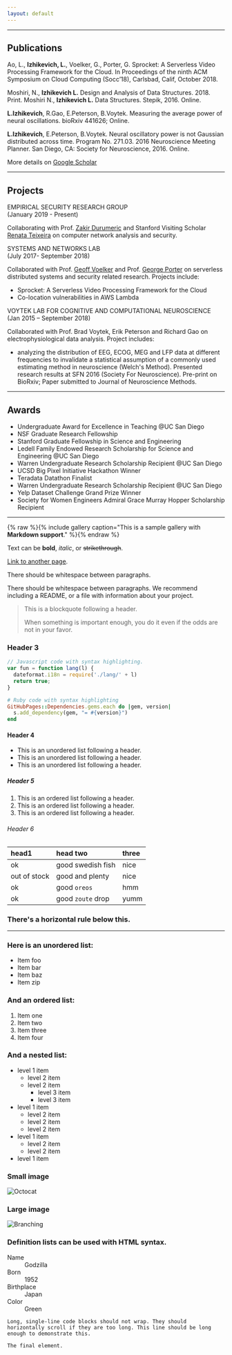 ```yaml
---
layout: default
---
```


* * *
## Publications

Ao, L., **Izhikevich, L.**, Voelker, G., Porter, G. Sprocket: A Serverless Video Processing Framework for the Cloud. In Proceedings of the ninth ACM Symposium on Cloud Computing (Socc’18), Carlsbad, Calif, October 2018.

Moshiri, N., **Izhikevich L.** Design and Analysis of Data Structures. 2018. Print. 
Moshiri N., **Izhikevich L.**  Data Structures. Stepik, 2016. Online.

**L.Izhikevich**, R.Gao, E.Peterson, B.Voytek. Measuring the average power of neural oscillations. bioRxiv 441626; Online.

**L.Izhikevich**, E.Peterson, B.Voytek. Neural oscillatory power is not Gaussian distributed across time. Program No. 271.03. 2016 Neuroscience Meeting Planner. San Diego, CA:
Society for Neuroscience, 2016. Online.

More details on [Google Scholar](./https://scholar.google.com/citations?user=jO0eK0AAAAAJ&hl=en)

* * *
## Projects

<dt>EMPIRICAL SECURITY RESEARCH GROUP</dt> (January 2019 - Present)

Collaborating with Prof. [Zakir Durumeric](./https://zakird.com) and Stanford Visiting Scholar [Renata Teixeira](./https://who.rocq.inria.fr/Renata.Teixeira/) on computer network analysis and security. 

<dt>SYSTEMS AND NETWORKS LAB</dt> (July 2017- September 2018)

Collaborated with Prof. [Geoff Voelker](./http://www.cs.ucsd.edu/~voelker) and Prof. [George Porter](./http://www.cs.ucsd.edu/~gmporter/) on serverless distributed systems and security related research. Projects include:

* Sprocket: A Serverless Video Processing Framework for the Cloud 
* Co-location vulnerabilities in AWS Lambda

<dt>VOYTEK LAB FOR COGNITIVE AND COMPUTATIONAL NEUROSCIENCE</dt> (Jan 2015 – September 2018)

Collaborated with Prof. Brad Voytek, Erik Peterson and Richard Gao on electrophysiological data analysis. Project includes: 
* analyzing the distribution of EEG, ECOG, MEG and LFP data at different frequencies to invalidate a statistical assumption of a commonly used estimating method in neuroscience (Welch's Method). Presented research results at SFN 2016 (Society For Neuroscience). Pre-print on BioRxiv; Paper submitted to Journal of Neuroscience Methods. 


* * *
## Awards

* Undergraduate Award for Excellence in Teaching @UC San Diego
* NSF Graduate Research Fellowship 
* Stanford Graduate Fellowship in Science and Engineering
* Ledell Family Endowed Research Scholarship for Science and Engineering @UC San Diego
* Warren Undergraduate Research Scholarship Recipient @UC San Diego
* UCSD Big Pixel Initiative Hackathon Winner
* Teradata Datathon Finalist
* Warren Undergraduate Research Scholarship Recipient @UC San Diego
* Yelp Dataset Challenge Grand Prize Winner
* Society for Women Engineers Admiral Grace Murray Hopper Scholarship Recipient

* * *
{% raw %}{% include gallery caption="This is a sample gallery with **Markdown support**." %}{% endraw %}


Text can be **bold**, _italic_, or ~~strikethrough~~.

[Link to another page](./another-page.html).

There should be whitespace between paragraphs.

There should be whitespace between paragraphs. We recommend including a README, or a file with information about your project.

> This is a blockquote following a header.
>
> When something is important enough, you do it even if the odds are not in your favor.

### Header 3

```js
// Javascript code with syntax highlighting.
var fun = function lang(l) {
  dateformat.i18n = require('./lang/' + l)
  return true;
}
```

```ruby
# Ruby code with syntax highlighting
GitHubPages::Dependencies.gems.each do |gem, version|
  s.add_dependency(gem, "= #{version}")
end
```

#### Header 4

*   This is an unordered list following a header.
*   This is an unordered list following a header.
*   This is an unordered list following a header.

##### Header 5

1.  This is an ordered list following a header.
2.  This is an ordered list following a header.
3.  This is an ordered list following a header.

###### Header 6

| head1        | head two          | three |
|:-------------|:------------------|:------|
| ok           | good swedish fish | nice  |
| out of stock | good and plenty   | nice  |
| ok           | good `oreos`      | hmm   |
| ok           | good `zoute` drop | yumm  |

### There's a horizontal rule below this.

* * *

### Here is an unordered list:

*   Item foo
*   Item bar
*   Item baz
*   Item zip

### And an ordered list:

1.  Item one
1.  Item two
1.  Item three
1.  Item four

### And a nested list:

- level 1 item
  - level 2 item
  - level 2 item
    - level 3 item
    - level 3 item
- level 1 item
  - level 2 item
  - level 2 item
  - level 2 item
- level 1 item
  - level 2 item
  - level 2 item
- level 1 item

### Small image

![Octocat](https://github.githubassets.com/images/icons/emoji/octocat.png)

### Large image

![Branching](https://guides.github.com/activities/hello-world/branching.png)


### Definition lists can be used with HTML syntax.

<dl>
<dt>Name</dt>
<dd>Godzilla</dd>
<dt>Born</dt>
<dd>1952</dd>
<dt>Birthplace</dt>
<dd>Japan</dd>
<dt>Color</dt>
<dd>Green</dd>
</dl>

```
Long, single-line code blocks should not wrap. They should horizontally scroll if they are too long. This line should be long enough to demonstrate this.
```

```
The final element.
```
